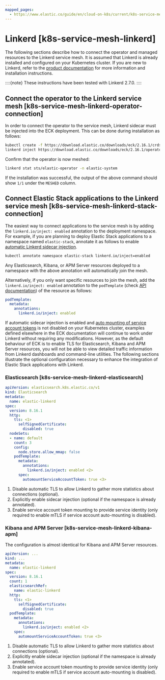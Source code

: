 ```yaml
---
mapped_pages:
  - https://www.elastic.co/guide/en/cloud-on-k8s/current/k8s-service-mesh-linkerd.html
---
```


# Linkerd [k8s-service-mesh-linkerd]

The following sections describe how to connect the operator and managed resources to the Linkerd service mesh. It is assumed that Linkerd is already installed and configured on your Kubernetes cluster. If you are new to Linkerd, refer to the [product documentation](https://linkerd.io) for more information and installation instructions.

::::{note} 
These instructions have been tested with Linkerd 2.7.0.
::::


## Connect the operator to the Linkerd service mesh [k8s-service-mesh-linkerd-operator-connection]

In order to connect the operator to the service mesh, Linkerd sidecar must be injected into the ECK deployment. This can be done during installation as follows:

```sh
kubectl create -f https://download.elastic.co/downloads/eck/2.16.1/crds.yaml
linkerd inject https://download.elastic.co/downloads/eck/2.16.1/operator.yaml | kubectl apply -f -
```

Confirm that the operator is now meshed:

```sh
linkerd stat sts/elastic-operator -n elastic-system
```

If the installation was successful, the output of the above command should show `1/1` under the `MESHED` column.


## Connect Elastic Stack applications to the Linkerd service mesh [k8s-service-mesh-linkerd-stack-connection]

The easiest way to connect applications to the service mesh is by adding the `linkerd.io/inject: enabled` annotation to the deployment namespace. For example, if you are planning to deploy Elastic Stack applications to a namespace named `elastic-stack`, annotate it as follows to enable [automatic Linkerd sidecar injection](https://linkerd.io/2/features/proxy-injection/).

```sh
kubectl annotate namespace elastic-stack linkerd.io/inject=enabled
```

Any Elasticsearch, Kibana, or APM Server resources deployed to a namespace with the above annotation will automatically join the mesh.

Alternatively, if you only want specific resources to join the mesh, add the `linkerd.io/inject: enabled` annotation to the `podTemplate` (check [API documentation](https://www.elastic.co/guide/en/cloud-on-k8s/current/k8s-api-reference.html)) of the resource as follows:

```yaml
podTemplate:
  metadata:
    annotations:
      linkerd.io/inject: enabled
```

If automatic sidecar injection is enabled and [auto mounting of service account tokens](https://kubernetes.io/docs/tasks/configure-pod-container/configure-service-account/#use-the-default-service-account-to-access-the-api-server) is not disabled on your Kubernetes cluster, examples defined elsewhere in the ECK documentation will continue to work under Linkerd without requiring any modifications. However, as the default behaviour of ECK is to enable TLS for Elasticsearch, Kibana and APM Server resources, you will not be able to view detailed traffic information from Linkerd dashboards and command-line utilities. The following sections illustrate the optional configuration necessary to enhance the integration of Elastic Stack applications with Linkerd.

### Elasticsearch [k8s-service-mesh-linkerd-elasticsearch]

```yaml
apiVersion: elasticsearch.k8s.elastic.co/v1
kind: Elasticsearch
metadata:
  name: elastic-linkerd
spec:
  version: 8.16.1
  http:
    tls: <1>
      selfSignedCertificate:
        disabled: true
  nodeSets:
  - name: default
    count: 3
    config:
      node.store.allow_mmap: false
    podTemplate:
      metadata:
        annotations:
          linkerd.io/inject: enabled <2>
      spec:
        automountServiceAccountToken: true <3>
```

1. Disable automatic TLS to allow Linkerd to gather more statistics about connections (optional).
2. Explicitly enable sidecar injection (optional if the namespace is already annotated).
3. Enable service account token mounting to provide service identity (only required to enable mTLS if service account auto-mounting is disabled).



### Kibana and APM Server [k8s-service-mesh-linkerd-kibana-apm]

The configuration is almost identical for Kibana and APM Server resources.

```yaml
apiVersion: ...
kind: ...
metadata:
  name: elastic-linkerd
spec:
  version: 8.16.1
  count: 1
  elasticsearchRef:
    name: elastic-linkerd
  http:
    tls: <1>
      selfSignedCertificate:
        disabled: true
  podTemplate:
    metadata:
      annotations:
        linkerd.io/inject: enabled <2>
    spec:
      automountServiceAccountToken: true <3>
```

1. Disable automatic TLS to allow Linkerd to gather more statistics about connections (optional).
2. Explicitly enable sidecar injection (optional if the namespace is already annotated).
3. Enable service account token mounting to provide service identity (only required to enable mTLS if service account auto-mounting is disabled).




